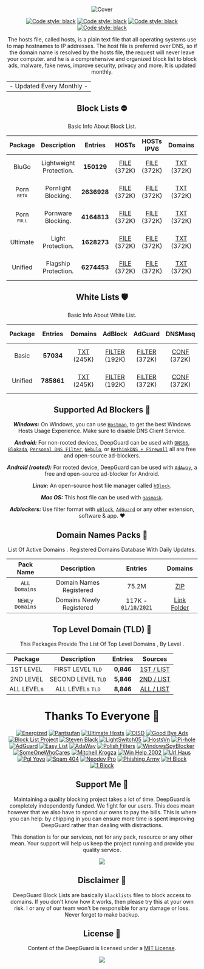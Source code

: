   <div align="center">

 ![Cover](https://github.com/VenexGit/LOGOs-PROJECTs/raw/main/68747470733a2f2f656e657267697a65642e70726f2f617373-svg%20(3).png)
</div>

 <div align="center">

 <a href="https://github.com/VenexGit/DeepGuard"><img alt="Code style: black" src="https://img.shields.io/badge/Version-1.1-blue.svg"></a>
<a href="https://github.com/VenexGit/DeepGuard"><img alt="Code style: black" src="https://img.shields.io/badge/Update-Sep 20, 2021-orange.svg"></a>
<a href="https://github.com/VenexGit/DeepGuard"><img alt="Code style: black" src="https://img.shields.io/badge/Status-Officiel-scarlet.svg"></a>
<a href="https://github.com/VenexGit/DeepGuard/blob/main/LICENSE"><img alt="Code style: black" src="https://img.shields.io/badge/License-MIT-red.svg"></a>
  
The hosts file, called hosts, is a plain text file that all operating systems use to map hostnames to IP addresses. The host file is preferred over DNS, so if the domain name is resolved by the hosts file, the request will never leave your computer. and he is a comprehensive and organized block list to block ads, malware, fake news, improve security, privacy and more. It is updated monthly.

<table>
<tr>
<td>
 - Updated Every Monthly -
</td>
</tr>
</table>

##  Block Lists ​⛔️

Basic Info About Block List.

Package | Description | Entries | HOSTs | HOSTs IPV6 | Domains | DNSMasq | DNSMasq IPV6 | Magisk | Flashable | RPZ | AdBlock | AdGuard | Unbound | OneLine | ALL PACKs |
:------:|:-----------:|:-------:|:-----:|:----------:|:-------:|:-------:|:------------:|:------:|:---------:|:---:|:-------:|:-------:|:-------:|:-------:|:----------:|
BluGo | Lightweight Protection. | **150129** | [FILE](https://raw.githubusercontent.com/EnergizedProtection/EnergizedHosts/master/EnergizedAd/energized/EnergizedAd.txt) (372K)  | [FILE](https://raw.githubusercontent.com/EnergizedProtection/EnergizedHosts/master/EnergizedAd/energized/EnergizedAd-domains.txt) (372K)  | [TXT](https://raw.githubusercontent.com/EnergizedProtection/EnergizedHosts/master/EnergizedAd/energized/EnergizedAd.zip) (372K)  | [CONF](https://raw.githubusercontent.com/EnergizedProtection/EnergizedHosts/master/EnergizedAd/energized/EnergizedAd-domains.txt) (372K)| [CONF IPV6](https://raw.githubusercontent.com/EnergizedProtection/EnergizedHosts/master/EnergizedAd/energized/EnergizedAd-domains.txt) (372K)  | [MAGISK](https://raw.githubusercontent.com/EnergizedProtection/EnergizedHosts/master/EnergizedAd/energized/EnergizedAd-domains.txt) (372K)  | [TWRP](https://raw.githubusercontent.com/EnergizedProtection/EnergizedHosts/master/EnergizedAd/energized/EnergizedAd-domains.txt) (372K)  | [TXT](https://raw.githubusercontent.com/EnergizedProtection/EnergizedHosts/master/EnergizedAd/energized/EnergizedAd-domains.txt) (372K)  | [FILTER](https://raw.githubusercontent.com/EnergizedProtection/EnergizedHosts/master/EnergizedAd/energized/EnergizedAd.txt) (372K)  | [FILTER](https://raw.githubusercontent.com/EnergizedProtection/EnergizedHosts/master/EnergizedAd/energized/EnergizedAd-domains.txt) (468K) | [CONF](https://raw.githubusercontent.com/EnergizedProtection/EnergizedHosts/master/EnergizedAd/energized/EnergizedAd-domains.txt) (468K) | [TXT](https://raw.githubusercontent.com/EnergizedProtection/EnergizedHosts/master/EnergizedAd/energized/EnergizedAd-domains.txt) (468K) | [ZIP](https://raw.githubusercontent.com/EnergizedProtection/EnergizedHosts/master/EnergizedAd/energized/EnergizedAd-domains.txt) (468K) |
Porn <br> <sup>`BETA`</sup> | Pornlight Blocking. | **2636928** | [FILE](https://raw.githubusercontent.com/EnergizedProtection/EnergizedHosts/master/EnergizedAd/energized/EnergizedAd.txt) (372K)  | [FILE](https://raw.githubusercontent.com/EnergizedProtection/EnergizedHosts/master/EnergizedAd/energized/EnergizedAd-domains.txt) (372K)  | [TXT](https://raw.githubusercontent.com/EnergizedProtection/EnergizedHosts/master/EnergizedAd/energized/EnergizedAd.zip) (372K)  | [CONF](https://raw.githubusercontent.com/EnergizedProtection/EnergizedHosts/master/EnergizedAd/energized/EnergizedAd-domains.txt) (372K)| [CONF IPV6](https://raw.githubusercontent.com/EnergizedProtection/EnergizedHosts/master/EnergizedAd/energized/EnergizedAd-domains.txt) (372K)  | [MAGISK](https://raw.githubusercontent.com/EnergizedProtection/EnergizedHosts/master/EnergizedAd/energized/EnergizedAd-domains.txt) (372K)  | [TWRP](https://raw.githubusercontent.com/EnergizedProtection/EnergizedHosts/master/EnergizedAd/energized/EnergizedAd-domains.txt) (372K)  | [TXT](https://raw.githubusercontent.com/EnergizedProtection/EnergizedHosts/master/EnergizedAd/energized/EnergizedAd-domains.txt) (372K)  | [FILTER](https://raw.githubusercontent.com/EnergizedProtection/EnergizedHosts/master/EnergizedAd/energized/EnergizedAd.txt) (372K)  | [FILTER](https://raw.githubusercontent.com/EnergizedProtection/EnergizedHosts/master/EnergizedAd/energized/EnergizedAd-domains.txt) (468K) | [CONF](https://raw.githubusercontent.com/EnergizedProtection/EnergizedHosts/master/EnergizedAd/energized/EnergizedAd-domains.txt) (468K) | [TXT](https://raw.githubusercontent.com/EnergizedProtection/EnergizedHosts/master/EnergizedAd/energized/EnergizedAd-domains.txt) (468K) | [ZIP](https://raw.githubusercontent.com/EnergizedProtection/EnergizedHosts/master/EnergizedAd/energized/EnergizedAd-domains.txt) (468K) |
Porn <br> <sup>`FULL`</sup> | Pornware Blocking. | **4164813** | [FILE](https://raw.githubusercontent.com/EnergizedProtection/EnergizedHosts/master/EnergizedAd/energized/EnergizedAd.txt) (372K)  | [FILE](https://raw.githubusercontent.com/EnergizedProtection/EnergizedHosts/master/EnergizedAd/energized/EnergizedAd-domains.txt) (372K)  | [TXT](https://raw.githubusercontent.com/EnergizedProtection/EnergizedHosts/master/EnergizedAd/energized/EnergizedAd.zip) (372K)  | [CONF](https://raw.githubusercontent.com/EnergizedProtection/EnergizedHosts/master/EnergizedAd/energized/EnergizedAd-domains.txt) (372K)| [CONF IPV6](https://raw.githubusercontent.com/EnergizedProtection/EnergizedHosts/master/EnergizedAd/energized/EnergizedAd-domains.txt) (372K)  | [MAGISK](https://raw.githubusercontent.com/EnergizedProtection/EnergizedHosts/master/EnergizedAd/energized/EnergizedAd-domains.txt) (372K)  | [TWRP](https://raw.githubusercontent.com/EnergizedProtection/EnergizedHosts/master/EnergizedAd/energized/EnergizedAd-domains.txt) (372K)  | [TXT](https://raw.githubusercontent.com/EnergizedProtection/EnergizedHosts/master/EnergizedAd/energized/EnergizedAd-domains.txt) (372K)  | [FILTER](https://raw.githubusercontent.com/EnergizedProtection/EnergizedHosts/master/EnergizedAd/energized/EnergizedAd.txt) (372K)  | [FILTER](https://raw.githubusercontent.com/EnergizedProtection/EnergizedHosts/master/EnergizedAd/energized/EnergizedAd-domains.txt) (468K) | [CONF](https://raw.githubusercontent.com/EnergizedProtection/EnergizedHosts/master/EnergizedAd/energized/EnergizedAd-domains.txt) (468K) | [TXT](https://raw.githubusercontent.com/EnergizedProtection/EnergizedHosts/master/EnergizedAd/energized/EnergizedAd-domains.txt) (468K) | [ZIP](https://raw.githubusercontent.com/EnergizedProtection/EnergizedHosts/master/EnergizedAd/energized/EnergizedAd-domains.txt) (468K) |
Ultimate | Light Protection. | **1628273** | [FILE](https://raw.githubusercontent.com/EnergizedProtection/EnergizedHosts/master/EnergizedAd/energized/EnergizedAd.txt) (372K)  | [FILE](https://raw.githubusercontent.com/EnergizedProtection/EnergizedHosts/master/EnergizedAd/energized/EnergizedAd-domains.txt) (372K)  | [TXT](https://raw.githubusercontent.com/EnergizedProtection/EnergizedHosts/master/EnergizedAd/energized/EnergizedAd.zip) (372K)  | [CONF](https://raw.githubusercontent.com/EnergizedProtection/EnergizedHosts/master/EnergizedAd/energized/EnergizedAd-domains.txt) (372K)| [CONF IPV6](https://raw.githubusercontent.com/EnergizedProtection/EnergizedHosts/master/EnergizedAd/energized/EnergizedAd-domains.txt) (372K)  | [MAGISK](https://raw.githubusercontent.com/EnergizedProtection/EnergizedHosts/master/EnergizedAd/energized/EnergizedAd-domains.txt) (372K)  | [TWRP](https://raw.githubusercontent.com/EnergizedProtection/EnergizedHosts/master/EnergizedAd/energized/EnergizedAd-domains.txt) (372K) | [TXT](https://raw.githubusercontent.com/EnergizedProtection/EnergizedHosts/master/EnergizedAd/energized/EnergizedAd-domains.txt) (372K)  | [FILTER](https://raw.githubusercontent.com/EnergizedProtection/EnergizedHosts/master/EnergizedAd/energized/EnergizedAd.txt) (372K)  | [FILTER](https://raw.githubusercontent.com/EnergizedProtection/EnergizedHosts/master/EnergizedAd/energized/EnergizedAd-domains.txt) (468K) | [CONF](https://raw.githubusercontent.com/EnergizedProtection/EnergizedHosts/master/EnergizedAd/energized/EnergizedAd-domains.txt) (468K) | [TXT](https://raw.githubusercontent.com/EnergizedProtection/EnergizedHosts/master/EnergizedAd/energized/EnergizedAd-domains.txt) (468K) | [ZIP](https://raw.githubusercontent.com/EnergizedProtection/EnergizedHosts/master/EnergizedAd/energized/EnergizedAd-domains.txt) (468K) |
Unified | Flagship Protection. | **6274453** | [FILE](https://raw.githubusercontent.com/EnergizedProtection/EnergizedHosts/master/EnergizedAd/energized/EnergizedAd.txt) (372K)  | [FILE](https://raw.githubusercontent.com/EnergizedProtection/EnergizedHosts/master/EnergizedAd/energized/EnergizedAd-domains.txt) (372K)  | [TXT](https://raw.githubusercontent.com/EnergizedProtection/EnergizedHosts/master/EnergizedAd/energized/EnergizedAd.zip) (372K)  | [CONF](https://raw.githubusercontent.com/EnergizedProtection/EnergizedHosts/master/EnergizedAd/energized/EnergizedAd-domains.txt) (372K)| [CONF IPV6](https://raw.githubusercontent.com/EnergizedProtection/EnergizedHosts/master/EnergizedAd/energized/EnergizedAd-domains.txt) (372K)  | [MAGISK](https://raw.githubusercontent.com/EnergizedProtection/EnergizedHosts/master/EnergizedAd/energized/EnergizedAd-domains.txt) (372K)  | [TWRP](https://raw.githubusercontent.com/EnergizedProtection/EnergizedHosts/master/EnergizedAd/energized/EnergizedAd-domains.txt) (372K) | [TXT](https://raw.githubusercontent.com/EnergizedProtection/EnergizedHosts/master/EnergizedAd/energized/EnergizedAd-domains.txt) (372K)  | [FILTER](https://raw.githubusercontent.com/EnergizedProtection/EnergizedHosts/master/EnergizedAd/energized/EnergizedAd.txt) (372K)  | [FILTER](https://raw.githubusercontent.com/EnergizedProtection/EnergizedHosts/master/EnergizedAd/energized/EnergizedAd-domains.txt) (468K) | [CONF](https://raw.githubusercontent.com/EnergizedProtection/EnergizedHosts/master/EnergizedAd/energized/EnergizedAd-domains.txt) (468K) | [TXT](https://raw.githubusercontent.com/EnergizedProtection/EnergizedHosts/master/EnergizedAd/energized/EnergizedAd-domains.txt) (468K) | [ZIP](https://raw.githubusercontent.com/EnergizedProtection/EnergizedHosts/master/EnergizedAd/energized/EnergizedAd-domains.txt) (468K) |

  ##  White Lists   🛡

Basic Info About White List.

| Package | Entries | Domains | AdBlock | AdGuard | DNSMasq | DNSMasq IPV6 | Unbound | RPZ | OneLine | ALL PACKs |
|:-------:|:-------:|:-------:|:-------:|:-------:|:-------:|:------------:|:-------:|:---:|:-------:|:----------:|
Basic | **57034**  | [TXT](https://github.com/EnergizedProtection/unblock/raw/master/basic/formats/filter) (245K) | [FILTER](https://github.com/EnergizedProtection/unblock/raw/master/basic/formats/domains.txt) (192K) | [FILTER](https://raw.githubusercontent.com/EnergizedProtection/EnergizedHosts/master/EnergizedAd/energized/EnergizedAd.txt) (372K) | [CONF](https://github.com/EnergizedProtection/unblock/raw/master/basic/formats/dnsmasq.conf) (372K) | [CONF IPV6](https://github.com/EnergizedProtection/unblock/raw/master/basic/formats/dnsmasq-ipv6.conf) (510K) | [CONF](https://github.com/EnergizedProtection/unblock/raw/master/basic/formats/unbound.conf) (468K) | [TXT](https://github.com/EnergizedProtection/unblock/raw/master/basic/formats/rpz.txt) (404K) | [TXT](https://github.com/EnergizedProtection/unblock/raw/master/basic/formats/pdnsf.txt) (203K) | [ZIP](https://github.com/EnergizedProtection/unblock/raw/master/basic/formats/pdnsf.txt) (203K) |
Unified | **785861** | [TXT](https://github.com/EnergizedProtection/unblock/raw/master/basic/formats/filter) (245K) | [FILTER](https://github.com/EnergizedProtection/unblock/raw/master/basic/formats/domains.txt) (192K) | [FILTER](https://raw.githubusercontent.com/EnergizedProtection/EnergizedHosts/master/EnergizedAd/energized/EnergizedAd.txt) (372K) | [CONF](https://github.com/EnergizedProtection/unblock/raw/master/basic/formats/dnsmasq.conf) (372K) | [CONF IPV6](https://github.com/EnergizedProtection/unblock/raw/master/basic/formats/dnsmasq-ipv6.conf) (510K) | [CONF](https://github.com/EnergizedProtection/unblock/raw/master/basic/formats/unbound.conf) (468K) | [TXT](https://github.com/EnergizedProtection/unblock/raw/master/basic/formats/rpz.txt) (404K) | [TXT](https://github.com/EnergizedProtection/unblock/raw/master/basic/formats/pdnsf.txt) (203K) | [ZIP](https://github.com/EnergizedProtection/unblock/raw/master/basic/formats/pdnsf.txt) (203K) |

## Supported Ad Blockers 📌

***Windows:*** On Windows, you can use [`Hostman`](http://www.abelhadigital.com/hostsman/), to get the best Windows Hosts Usage Experience. Make sure to disable DNS Client Service.       
     
***Android:*** For non-rooted devices, DeepGuard can be used with [`DNS66`](https://f-droid.org/en/packages/org.jak_linux.dns66/), [`Blokada`](https://f-droid.org/en/packages/org.blokada.alarm/), [`Personal DNS Filter`](https://www.zenz-solutions.de/personaldnsfilter/), [`Nebulo`](https://github.com/Ch4t4r/Nebulo), or [`RethinkDNS + Firewall`](https://github.com/celzero/rethink-app) all are free and open-source ad-blockers.     
     
***Android (rooted):*** For rooted device, DeepGuard can be used with [`AdAway`](https://f-droid.org/en/packages/org.adaway/), a free and open-source ad-blocker for Android.    
     
***Linux:*** An open-source host file manager called [`hBlock`](https://github.com/hectorm/hBlock).   
       
***Mac OS:*** This host file can be used with [`gasmask`](https://github.com/2ndalpha/gasmask).    
   
***Adblockers:*** Use filter format with [`uBlock`](https://github.com/gorhill/uBlock), [`AdGuard`](https://adguard.com/en/welcome.html) or any other extension, software & app. ♥️

## Domain Names Packs 🔗​
  
  List Of Active Domains . Registered Domains Database With Daily Updates.

| Pack Name | Description | Entries | Domains |
|:---------:|:-----------:|:------------:|:-----------:|
`ALL` `Domains` | Domain Names Registered | 75.2M | [ZIP](https://github.com/VenexGit/DeepGuard/releases/download/Domains-Registered/Domains.zip)  |
`NEWLy` `Domains` | Domains Newly Registered | 117K - [`01/10/2021`](https://github.com/2ndalpha/gasmask) | [Link Folder](https://github.com/VenexGit/DeepGuard/tree/main/2%20-%20Domains%20Registered)  |

## Top Level Domain (TLD) 🔗

This Packages Provide The List Of Top Level Domains , By Level .

| Package | Description | Entries | Sources |
|:---------:|:-------------:|:--------:|:--------:| 
1ST LEVEL | FIRST LEVEL `TLD` |**0,846**| [1ST / LIST](https://github.com/VenexGit/DeepGuard/blob/main/3%20-%20TLDs/Mini.List) |
2ND LEVEL | SECOND LEVEL `TLD` | **5,846** | [2ND / LIST](https://github.com/VenexGit/DeepGuard/blob/main/3%20-%20TLDs/Top.List)  |
ALL LEVELs | ALL LEVELs `TLD` | **8,846** | [ALL / LIST](https://github.com/VenexGit/DeepGuard/blob/main/3%20-%20TLDs/Unified.List) |

# Thanks To Everyone 📌

[<img alt="Energized" src="https://img.shields.io/badge/-Energized-ffcc00?style=flat-square&logo=pytorchlightning&logoColor=black" />](https://github.com/EnergizedProtection/block) 
[<img alt="Pantsufan" src="https://img.shields.io/badge/-Pant Sufan-008e82?style=flat-square&logo=magisk&logoColor=white" />](https://github.com/pantsufan/Magisk-Ad-Blocking-Module) 
[<img alt="Ultimate Hosts" src="https://img.shields.io/badge/-Ultimate Hosts BlackList-ed7926?style=flat-square&logo=mediafire&logoColor=black" />](https://github.com/Ultimate-Hosts-Blacklist/Ultimate.Hosts.Blacklist) 
[<img alt="OISD" src="https://img.shields.io/badge/-OISD-134e9b?style=flat-square&logo=redhat&logoColor=white" />](https://oisd.nl)
[<img alt="Good Bye Ads" src="https://img.shields.io/badge/-Good Bye Ads-810000?style=flat-square&logo=gnuprivacyguard&logoColor=white" />](https://github.com/jerryn70/GoodbyeAds) 
[<img alt="Block List Project" src="https://img.shields.io/badge/-Block List Project-61dafb?style=flat-square&logo=codeproject&logoColor=black" />](https://github.com/blocklistproject/Lists)
[<img alt="Steven Black" src="https://img.shields.io/badge/-Steven Black-4b32c3?style=flat-square&logo=handshake_protocol&logoColor=white" />](https://github.com/StevenBlack/hosts)
[<img alt="LightSwitch05" src="https://img.shields.io/badge/-Light Switch 05-cb3837?style=flat-square&logo=drupal&logoColor=white" />](https://github.com/lightswitch05/hosts)
[<img alt="HostsVn" src="https://img.shields.io/badge/-HostsVn-43853d?style=flat-square&logo=hackaday&logoColor=white" />](https://github.com/bigdargon/hostsVN)
[<img alt="Pi-hole" src="https://img.shields.io/badge/-Pihole-c9c9c9?style=flat-square&logo=pihole&logoColor=black" />](https://pi-hole.net)
[<img alt="AdGuard" src="https://img.shields.io/badge/-AdGuard-3da610?style=flat-square&logo=adguard&logoColor=white" />](https://github.com/AdguardTeam/AdguardFilters)
[<img alt="Easy List" src="https://img.shields.io/badge/-Easy List-007acc?style=flat-square&logo=curl&logoColor=white" />](https://github.com/easylist/easylist)
[<img alt="AdaWay" src="https://img.shields.io/badge/-AdaWay-690606?style=flat-square&logo=adblock&logoColor=white" />](https://adaway.org)
[<img alt="Polish Filters" src="https://img.shields.io/badge/-Polish Filters-794141?style=flat-square&logo=minutemailer&logoColor=white" />](https://github.com/MajkiIT/polish-ads-filter)
[<img alt="WindowsSpyBlocker" src="https://img.shields.io/badge/-Windows Spy Blocker-2496ed?style=flat-square&logo=adblockplus&logoColor=white" />](https://github.com/crazy-max/WindowsSpyBlocker)
[<img alt="SomeOneWhoCares" src="https://img.shields.io/badge/-Some One Who Cares-e34f26?style=flat-square&logo=momenteo&logoColor=white" />](https://someonewhocares.org/hosts)
[<img alt="Mitchell Krogza" src="https://img.shields.io/badge/-Mitchell Krogza-bbbdf6?style=flat-square&logo=wireguard&logoColor=black" />](https://github.com/mitchellkrogza/The-Big-List-of-Hacked-Malware-Web-Sites)
[<img alt="Win Help 2002" src="https://img.shields.io/badge/-Win Help 2002-d4d2b3?style=flat-square&logo=starship&logoColor=black" />](https://winhelp2002.mvps.org)
[<img alt="Url Haus" src="https://img.shields.io/badge/-Url Haus-c92a5a?style=flat-square&logo=fastapi&logoColor=white" />](https://urlhaus.abuse.ch)
[<img alt="Pgl Yoyo" src="https://img.shields.io/badge/-Pgl Yoyo-9683d3?style=flat-square&logo=postmates&logoColor=white" />](https://pgl.yoyo.org)
[<img alt="Spam 404" src="https://img.shields.io/badge/-Spam 404-2a9784?style=flat-square&logo=phabricator&logoColor=white" />](https://github.com/Spam404/lists)
[<img alt="Neodev Pro" src="https://img.shields.io/badge/-Neodev Pro-8a3b82?style=flat-square&logo=pandas&logoColor=white" />](https://github.com/neodevpro/neodevhost)
[<img alt="Phishing Army" src="https://img.shields.io/badge/-Phishing Army-25f9f1?style=flat-square&logo=vapor&logoColor=black" />](https://phishing.army)
[<img alt="H Block" src="https://img.shields.io/badge/-Hblock-d64612?style=flat-square&logo=wwise&logoColor=white" />](https://github.com/hectorm/hblock)
[<img alt="1 Block" src="https://img.shields.io/badge/-1Block-0b9198?style=flat-square&logo=stackbit&logoColor=white" />](https://github.com/badmojr/1Hosts)

## Support Me 📌

Maintaining a quality blocking project takes a lot of time. DeepGuard is completely independently funded. We fight for our users. This does mean
however that we also have to spend our owns to pay the bills. This is where you can help: by chipping in you can ensure more time is spent improving DeepGuard rather than dealing with distractions.

This donation is for our services, not for any pack, resource or any other mean. Your support will help us keep the project running and provide you quality service. 

<a href="https://paypal.me/WizVenex" target="_blank"><img src="https://img.shields.io/badge/PAYPAL-NOW--ACCEPTING-blue?logo=paypal&logoColor=white&style=for-the-badge"></a>


## Disclaimer 📌

DeepGuard Block Lists are basically `blacklists` files to block access to domains. If you don't know how it works, then please try this at your own risk. I or any of our team won't be responsible for any damage or loss. Never forget to make backup.

## License 📌

Content of the DeepGuard is licensed under a [MIT License](https://github.com/VenexGit/DeepGuard/blob/main/LICENSE).

<p align="center"><a href="https://github.com/VenexGit" target="_blank"><img src="https://img.shields.io/badge/ＶＥＮＥＸ-新 ドラゴン-7580f7.svg?longCache=true&style=flat-square"></a><p>
